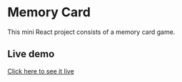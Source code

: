 # Memory Card

This mini React project consists of a memory card game.

## Live demo

[Click here to see it live](https://lucasmorettorodrigues.github.io/memory-card/)
